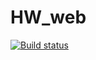 # HW_web
[![Build status](https://ci.appveyor.com/api/projects/status/wib4n9yy18m3ndbq?svg=true)](https://ci.appveyor.com/project/TatiLarina/hw-web) 
